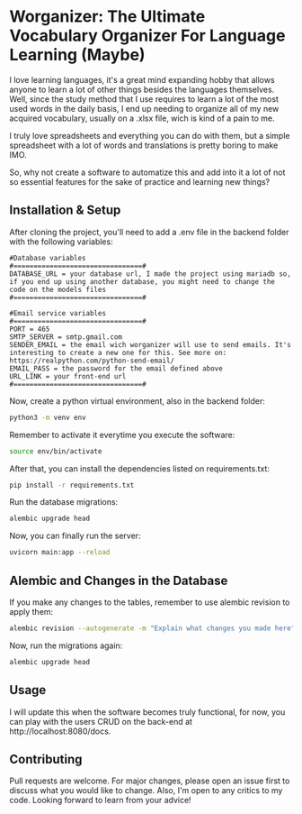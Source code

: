 # Worganizer: The Ultimate Vocabulary Organizer For Language Learning (Maybe)

I love learning languages, it's a great mind expanding hobby that allows anyone to learn a lot of other things besides the languages themselves. Well, since the study method that I use requires to learn a lot of the most used words in the daily basis, I end up needing to organize all of my new acquired vocabulary, usually on a .xlsx file, wich is kind of a pain to me.

I truly love spreadsheets and everything you can do with them, but a simple spreadsheet with a lot of words and translations is pretty boring to make IMO.

So, why not create a software to automatize this and add into it a lot of not so essential features for the sake of practice and learning new things?

## Installation & Setup

After cloning the project, you'll need to add a .env file in the backend folder with the following variables:

```.env
#Database variables
#================================#
DATABASE_URL = your database url, I made the project using mariadb so, if you end up using another database, you might need to change the code on the models files
#================================#

#Email service variables
#================================#
PORT = 465
SMTP_SERVER = smtp.gmail.com
SENDER_EMAIL = the email wich worganizer will use to send emails. It's interesting to create a new one for this. See more on: https://realpython.com/python-send-email/
EMAIL_PASS = the password for the email defined above
URL_LINK = your front-end url
#================================#
```
Now, create a python virtual environment, also in the backend folder:

```bash
python3 -m venv env
```
Remember to activate it everytime you execute the software:

```bash
source env/bin/activate
```
After that, you can install the dependencies listed on requirements.txt:

```bash
pip install -r requirements.txt
```
Run the database migrations:

```bash
alembic upgrade head
```
Now, you can finally run the server:

```bash
uvicorn main:app --reload
```

## Alembic and Changes in the Database

If you make any changes to the tables, remember to use alembic revision to apply them:

```bash
alembic revision --autogenerate -m "Explain what changes you made here"
```
Now, run the migrations again:

```bash
alembic upgrade head
```

## Usage

I will update this when the software becomes truly functional, for now, you can play with the users CRUD on the back-end at http://localhost:8080/docs.


## Contributing

Pull requests are welcome. For major changes, please open an issue first to discuss what you would like to change.
Also, I'm open to any critics to my code. Looking forward to learn from your advice!
